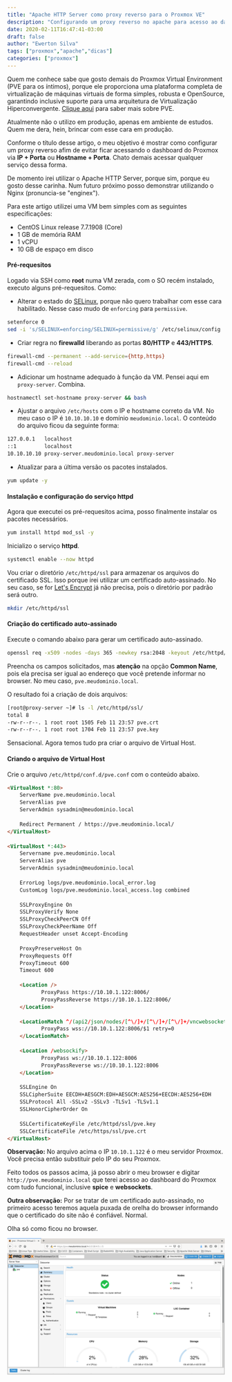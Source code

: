 ```yaml
---
title: "Apache HTTP Server como proxy reverso para o Proxmox VE"
description: "Configurando um proxy reverso no apache para acesso ao dashboard do Proxmox VE"
date: 2020-02-11T16:47:41-03:00
draft: false
author: "Ewerton Silva"
tags: ["proxmox","apache","dicas"]
categories: ["proxmox"]
---
```


Quem me conhece sabe que gosto demais do Proxmox Virtual Environment (PVE para os íntimos), porque ele proporciona uma plataforma completa de virtualização de máquinas virtuais de forma simples, robusta e OpenSource, garantindo inclusive suporte para uma arquitetura de Virtualização Hiperconvergente. [Clique aqui](https://www.proxmox.com/en/proxmox-ve "Link para o site oficial do Proxmox VE") para saber mais sobre PVE. 

Atualmente não o utilizo em produção, apenas em ambiente de estudos. Quem me dera, hein, brincar com esse cara em produção.

Conforme o título desse artigo, o meu objetivo é mostrar como configurar um proxy reverso afim de evitar ficar acessando o dashboard do Proxmox via **IP + Porta** ou **Hostname + Porta**. Chato demais acessar qualquer serviço dessa forma.

De momento irei utilizar o Apache HTTP Server, porque sim, porque eu gosto desse carinha. Num futuro próximo posso demonstrar utilizando o Nginx (pronuncia-se "enginex").

Para este artigo utilizei uma VM bem simples com as seguintes especificações:

- CentOS Linux release 7.7.1908 (Core)
- 1 GB de memória RAM
- 1 vCPU
- 10 GB de espaço em disco

#### Pré-requesitos ####

Logado via SSH como **root** numa VM zerada, com o SO recém instalado, executo alguns pré-requesitos. Como:

- Alterar o estado do [SELinux](https://www.redhat.com/pt-br/topics/linux/what-is-selinux "Link para saber mais sobre SELinux"), porque não quero trabalhar com esse cara habilitado. Nesse caso mudo de ```enforcing``` para ```permissive```.

```bash
setenforce 0
sed -i 's/SELINUX=enforcing/SELINUX=permissive/g' /etc/selinux/config
```

- Criar regra no **firewalld** liberando as portas **80/HTTP** e **443/HTTPS**.

```bash
firewall-cmd --permanent --add-service={http,https}
firewall-cmd --reload
```

- Adicionar um hostname adequado à função da VM. Pensei aqui em ```proxy-server```. Combina.

```bash
hostnamectl set-hostname proxy-server && bash
```

- Ajustar o arquivo ```/etc/hosts``` com o IP e hostname correto da VM. No meu caso o IP é ```10.10.10.10``` e domínio ```meudominio.local```. O conteúdo do arquivo ficou da seguinte forma:

```bash
127.0.0.1	localhost
::1         localhost
10.10.10.10	proxy-server.meudominio.local proxy-server
```

- Atualizar para a última versão os pacotes instalados.

```bash
yum update -y
```

#### Instalação e configuração do serviço httpd ####

Agora que executei os pré-requesitos acima, posso finalmente instalar os pacotes necessários.

```bash
yum install httpd mod_ssl -y
```

Inicializo o serviço **httpd**.

```bash
systemctl enable --now httpd
```

Vou criar o diretório ```/etc/httpd/ssl``` para armazenar os arquivos do certificado SSL. Isso porque irei utilizar um certificado auto-assinado. No seu caso, se for [Let's Encrypt](https://letsencrypt.org/pt-br/ "Link para acesso ao site da Let's Encrypt") já não precisa, pois o diretório por padrão será outro.

```bash
mkdir /etc/httpd/ssl
```

#### Criação do certificado auto-assinado ####

Execute o comando abaixo para gerar um certificado auto-assinado.

```bash
openssl req -x509 -nodes -days 365 -newkey rsa:2048 -keyout /etc/httpd/ssl/pve.key -out /etc/httpd/ssl/pve.crt
```

Preencha os campos solicitados, mas **atenção** na opção **Common Name**, pois ela precisa ser igual ao endereço que você pretende informar no browser. No meu caso, ```pve.meudominio.local```.

O resultado foi a criação de dois arquivos:

```bash
[root@proxy-server ~]# ls -l /etc/httpd/ssl/
total 8
-rw-r--r--. 1 root root 1505 Feb 11 23:57 pve.crt
-rw-r--r--. 1 root root 1704 Feb 11 23:57 pve.key
```

Sensacional. Agora temos tudo pra criar o arquivo de Virtual Host.

#### Criando o arquivo de Virtual Host ####

Crie o arquivo ```/etc/httpd/conf.d/pve.conf``` com o conteúdo abaixo.

```html
<VirtualHost *:80>
    ServerName pve.meudominio.local
    ServerAlias pve
    ServerAdmin sysadmin@meudominio.local
    
    Redirect Permanent / https://pve.meudominio.local/
</VirtualHost>

<VirtualHost *:443>
    Servername pve.meudominio.local
    ServerAlias pve
    ServerAdmin sysadmin@meudominio.local
    
    ErrorLog logs/pve.meudominio.local_error.log
    CustomLog logs/pve.meudominio.local_access.log combined

    SSLProxyEngine On
    SSLProxyVerify None
    SSLProxyCheckPeerCN Off
    SSLProxyCheckPeerName Off
    RequestHeader unset Accept-Encoding

    ProxyPreserveHost On
    ProxyRequests Off
    ProxyTimeout 600
    Timeout 600

    <Location />
           ProxyPass https://10.10.1.122:8006/
           ProxyPassReverse https://10.10.1.122:8006/
    </Location>

    <LocationMatch ^/(api2/json/nodes/[^\/]+/[^\/]+/[^\/]+/vncwebsocket.*)$>
           ProxyPass wss://10.10.1.122:8006/$1 retry=0
    </LocationMatch>

    <Location /websockify>
           ProxyPass ws://10.10.1.122:8006
           ProxyPassReverse ws://10.10.1.122:8006
    </Location>

    SSLEngine On
    SSLCipherSuite EECDH+AESGCM:EDH+AESGCM:AES256+EECDH:AES256+EDH
    SSLProtocol All -SSLv2 -SSLv3 -TLSv1 -TLSv1.1
    SSLHonorCipherOrder On
    
    SSLCertificateKeyFile /etc/httpd/ssl/pve.key
    SSLCertificateFile /etc/https/ssl/pve.crt
</VirtualHost>
```

**Observação:** No arquivo acima o IP ```10.10.1.122``` é o meu servidor Proxmox. Você precisa então substituir pelo IP do seu Proxmox.

Feito todos os passos acima, já posso abrir o meu browser e digitar ```http://pve.meudominio.local``` que terei acesso ao dashboard do Proxmox com tudo funcional, inclusive **spice** e **websockets**.

**Outra observação:** Por se tratar de um certificado auto-assinado, no primeiro acesso teremos aquela puxada de orelha do browser informando que o certificado do site não é confiável. Normal.

Olha só como ficou no browser.

![pve.meudominio.local](/static/images/screenshot-dashboard-pve.png "Screenshot do dashboard do Proxmox VE")